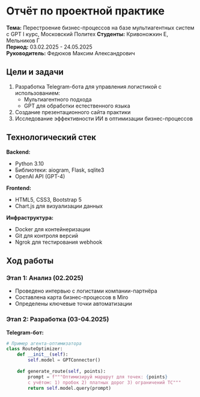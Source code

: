 # Отчёт по проектной практике
**Тема:** Перестроение бизнес-процессов на базе мультиагентных систем с GPT I курс, Московский Политех 
**Студенты:** Кривоножкин Е, Мельников Г  
**Период:** 03.02.2025 - 24.05.2025  
**Руководитель:** Федюков Максим Александрович  

##  Цели и задачи
1. Разработка Telegram-бота для управления логистикой с использованием:
   - Мультиагентного подхода
   - GPT для обработки естественного языка
2. Создание презентационного сайта практики
3. Исследование эффективности ИИ в оптимизации бизнес-процессов

##  Технологический стек
**Backend:**
- Python 3.10
- Библиотеки: aiogram, Flask, sqlite3
- OpenAI API (GPT-4)

**Frontend:**
- HTML5, CSS3, Bootstrap 5
- Chart.js для визуализации данных

**Инфраструктура:**
- Docker для контейнеризации
- Git для контроля версий
- Ngrok для тестирования webhook

##  Ход работы
### Этап 1: Анализ (02.2025)
- Проведено интервью с логистами компании-партнёра
- Составлена карта бизнес-процессов в Miro
- Определены ключевые точки автоматизации

### Этап 2: Разработка (03-04.2025)
**Telegram-бот:**
```python
# Пример агента-оптимизатора
class RouteOptimizer:
    def __init__(self):
        self.model = GPTConnector()
    
    def generate_route(self, points):
        prompt = f"""Оптимизируй маршрут для точек: {points} 
        с учётом: 1) пробок 2) платных дорог 3) ограничений ТС"""
        return self.model.query(prompt)
